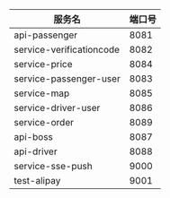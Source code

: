 |服务名 | 端口号  |
|--- |------|
|api-passenger | 8081 |
|service-verificationcode | 8082 |
|service-price | 8084 |
|service-passenger-user | 8083 |
|service-map | 8085 |
|service-driver-user | 8086 |
|service-order | 8089 |
|api-boss | 8087 |
|api-driver | 8088 |
|service-sse-push | 9000 |
|test-alipay | 9001 |